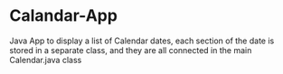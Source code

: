 # Calandar-App
Java App to display a list of Calendar dates, each section of the date is stored in a separate class, and they are all connected in the main Calendar.java class

